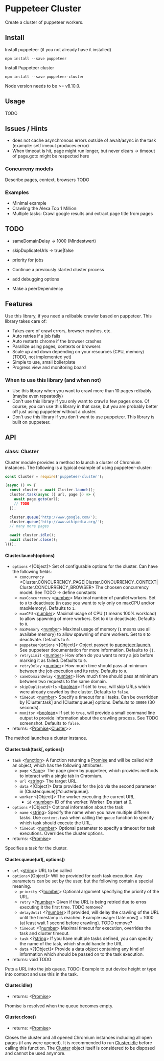 # Puppeteer Cluster

Create a cluster of puppeteer workers.

## Install

Install puppeteer (if you not already have it installed)

`npm install --save puppeteer`

Install Puppeteer cluster

`npm install --save puppeteer-cluster`

Node version needs to be >= v8.10.0.

## Usage

TODO

## Issues / Hints
* does not cache asynchronous errors outside of await/async in the task (example: setTimeout produces error)
* When timeout is hit, page might run longer, but never clears -> timeout of page.goto might be respected here

### Concurreny models
Describe pages, context, browsers TODO

### Examples
* Minimal example
* Crawling the Alexa Top 1 Million
* Multiple tasks: Crawl google results and extract page title from pages

## TODO

* sameDomainDelay -> 1000 (Mindestwert)
* skipDuplicateUrls -> true|false

* priority for jobs

* Continue a previously started cluster process
* add debugging options

* Make a peerDependency

## Features
Use this library, if you need a relibable crawler based on puppeteer. This library takes care of:
* Takes care of crawl errors, browser crashes, etc.
* Auto retries if a job fails
* Auto restarts chrome if the browser crashes
* Parallize using pages, contexts or browsers
* Scale up and down depending on your resources (CPU, memory) (TODO, not implemented yet)
* Simple to use, small boilerplate
* Progress view and monitoring board

### When to use this library (and when not)
* Use this library when you want to crawl more than 10 pages relibably (maybe even repeatedly)
* Don't use this library if you only want to crawl a few pages once. Of course, you can use this library in that case, but you are probably better off just using puppeteer without a cluster.
* Don't use this library if you don't want to use puppeteer. This library is built on puppeteer.

## API

### class: Cluster

Cluster module provides a method to launch a cluster of Chromium instances.
The following is a typical example of using puppeteer-cluster:
```js
const Cluster = require('puppeteer-cluster');

(async () => {
  const cluster = await Cluster.launch();
  cluster.task(async ({ url, page }) => {
    await page.goto(url);
    // TODO
  });

  cluster.queue('http://www.google.com/');
  cluster.queue('http://www.wikipedia.org/');
  // many more pages

  await cluster.idle();
  await cluster.close();
})();
```

#### Cluster.launch(options)
- `options` <[Object]> Set of configurable options for the cluster. Can have the following fields:
  - `concurrency` <Cluster.CONCURRENCY_PAGE|Cluster.CONCURRENCY_CONTEXT|Cluster.CONCURRENCY_BROWSER> The choosen concurrency model. See TODO -> define constants
  - `maxConcurrency` <[number]> Maximal number of parallel workers. Set to `0` to deactivate (in case you want to rely only on maxCPU and/or maxMemory). Defaults to `1`.
  - `maxCPU` <[number]> Maximal usage of CPU (`1` means 100% workload) to allow spawning of more workers. Set to `0` to deactivate. Defaults to `0`.
  - `maxMemory` <[number]> Maximal usage of memory (`1` means use all availabe memory) to allow spawning of more workers. Set to `0` to deactivate. Defaults to `0`.
  - `puppeteerOptions` <[Object]> Object passed to [puppeteer.launch]. See puppeteer documentation for more information. Defaults to `{}`.
  - `retryLimit` <[number]> How often do you want to retry a job before marking it as failed. Defaults to `0`.
  - `retryDelay` <[number]> How much time should pass at minimum between the job execution and its retry. Defaults to `0`.
  - `sameDomainDelay` <[number]> How much time should pass at minimum between two requests to the same domain.
  - `skipDuplicateUrls` <[boolean]> If set to `true`, will skip URLs which were already crawled by the cluster. Defaults to `false`.
  - `timeout` <[number]> Specify a timeout for all tasks. Can be overridden by [Cluster.task] and [Cluster.queue] options. Defaults to `30000` (30 seconds).
  - `monitor` <[boolean]> If set to `true`, will provide a small command line output to provide information about the crawling process. See TODO screenshot. Defaults to `false`.
- returns: <[Promise]<[Cluster]>>

The method launches a cluster instance.

#### Cluster.task(task[, options])
- `task` <[function]([Object])> A function returning a [Promise] and will be called with an object, which has the following attributes:
  - `page` <[Page]> The page given by puppeteer, which provides methods to interact with a single tab in Chromium.
  - `url` <[string]> The target URL.
  - `data` <[Object]> Data provided for the job via the second parameter in (Cluster.queue)[#clusterqueue].
  - `worker` <[Object]> The worker executing the current URL.
    - `id` <[number]> ID of the worker. Worker IDs start at 0.
- `options` <[Object]> Optional information about the task
  - `name` <[string]> Specify the name when you have multiple differen tasks. Use `context.task` when calling the `queue` function to specify which task should execute the URL.
  - `timeout` <[number]> Optional parameter to specify a timeout for task executions. Overrides the cluster options.
- returns: <[Promise]>

Specifies a task for the cluster.

#### Cluster.queue(url[, options])
- `url` <[string]> URL to be called
- `options`<[Object]> Will be provided for each task execution. Any parameters can be set by the user, but the following contain a special meaning.
    - `priority` <?[number]> Optional argument specifying the priority of the URL.
    - `retry` <?[number]> Given if the URL is being retried due to erros executing it the first time. TODO remove?
    - `delayUntil` <?[number]> If provided, will delay the crawling of the URL until the timestamp is reached. Example usage: Date.now() + 1000 (at least wait 1 second before crawling). TODO remove?
    - `timeout` <?[number]> Maximal timeout for execution, overrides the task and cluster timeout.
    - `task` <?[string]> If you have multiple tasks defined, you can specify the name of the task, which should handle the URL.
    - `data` <?[Object]> Provide a data object containing any kind of information which should be passed on to the task execution.
- returns: void TODO

Puts a URL into the job queue. TODO: Example to put device height or type into context and use this in the task.

#### Cluster.idle()
- returns: <[Promise]>

Promise is resolved when the queue becomes empty.

#### Cluster.close()
- returns: <[Promise]>

Closes the cluster and all opened Chromium instances including all open pages (if any were opened). It is recommended to run [Cluster.idle](#clusteridle) before calling this function. The [Cluster] object itself is considered to be disposed and cannot be used anymore.



[function]: https://developer.mozilla.org/en-US/docs/Web/JavaScript/Reference/Global_Objects/Function "Function"
[Page]: https://github.com/GoogleChrome/puppeteer/blob/v1.5.0/docs/api.md#class-page "Page"
[string]: https://developer.mozilla.org/en-US/docs/Web/JavaScript/Data_structures#String_type "String"
[number]: https://developer.mozilla.org/en-US/docs/Web/JavaScript/Data_structures#Number_type "Number"
[Worker]: #class-worker "Worker"
[Promise]: https://developer.mozilla.org/en-US/docs/Web/JavaScript/Reference/Global_Objects/Promise "Promise"
[boolean]: https://developer.mozilla.org/en-US/docs/Web/JavaScript/Data_structures#Boolean_type "Boolean"
[Cluster]: #class-cluster "Cluster"
[puppeteer.launch]: https://github.com/GoogleChrome/puppeteer/blob/v1.5.0/docs/api.md#puppeteerlaunchoptions "puppeteer.launch"